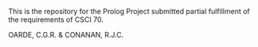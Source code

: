 This is the repository for the Prolog Project submitted partial fulfillment of the requirements of CSCI 70.

OARDE, C.G.R. &
CONANAN, R.J.C.
